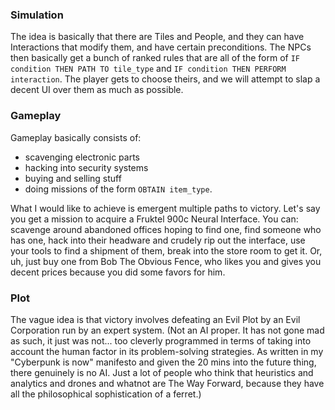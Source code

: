 ### Simulation
The idea is basically that there are Tiles and People, and they can have Interactions that modify them, and have certain preconditions. The NPCs then basically get a bunch of ranked rules that are all of the form of `IF condition THEN PATH TO tile_type` and `IF condition THEN PERFORM interaction`. The player gets to choose theirs, and we will attempt to slap a decent UI over them as much as possible.

### Gameplay
Gameplay basically consists of:
* scavenging electronic parts
* hacking into security systems
* buying and selling stuff
* doing missions of the form `OBTAIN item_type`.

What I would like to achieve is emergent multiple paths to victory. Let's say you get a mission to acquire a Fruktel 900c Neural Interface. You can: scavenge around abandoned offices hoping to find one, find someone who has one, hack into their headware and crudely rip out the interface, use your tools to find a shipment of them, break into the store room to get it. Or, uh, just buy one from Bob The Obvious Fence, who likes you and gives you decent prices because you did some favors for him.

### Plot
The vague idea is that victory involves defeating an Evil Plot by an Evil Corporation run by an expert system. (Not an AI proper. It has not gone mad as such, it just was not... too cleverly programmed in terms of taking into account the human factor in its problem-solving strategies. As written in my "Cyberpunk is now" manifesto and given the 20 mins into the future thing, there genuinely is no AI. Just a lot of people who think that heuristics and analytics and drones and whatnot are The Way Forward, because they have all the philosophical sophistication of a ferret.)
